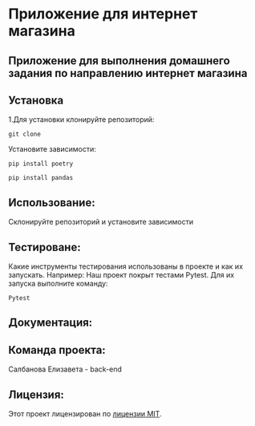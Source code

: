 # Приложение для интернет магазина
## Приложение для выполнения домашнего задания по направлению интернет магазина
## Установка
1.Для установки клонируйте репозиторий:
```
git clone
```
Установите зависимости:
```
pip install poetry
```
```
pip install pandas
```


## Использование:
Склонируйте репозиторий и установите зависимости
## Тестироване:
Какие инструменты тестирования использованы в проекте и как их запускать. Например:
Наш проект покрыт тестами Pytest. Для их запуска выполните команду:
```
Pytest
```

## Документация:

## Команда проекта:
Салбанова Елизавета - back-end 

## Лицензия:
Этот проект лицензирован по [лицензии MIT](LICENSE).
